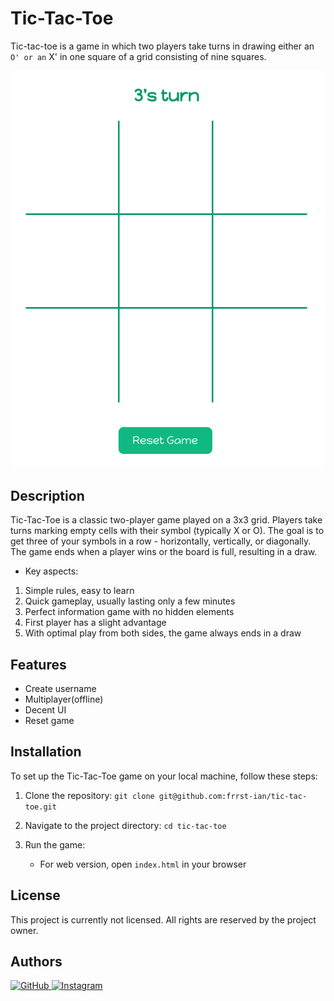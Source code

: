 # Tic-Tac-Toe

Tic-tac-toe is a game in which two players take turns in drawing either an ` O' or an ` X' in one square of a grid consisting of nine squares. 

![Screenshot](assets/Screenshot%202024-07-08%204.13.19%20PM.png)

## Description

Tic-Tac-Toe is a classic two-player game played on a 3x3 grid. Players take turns marking empty cells with their symbol (typically X or O). The goal is to get three of your symbols in a row - horizontally, vertically, or diagonally. The game ends when a player wins or the board is full, resulting in a draw.

* Key aspects:

1. Simple rules, easy to learn
2. Quick gameplay, usually lasting only a few minutes
3. Perfect information game with no hidden elements
4. First player has a slight advantage
5. With optimal play from both sides, the game always ends in a draw

## Features

- Create username
- Multiplayer(offline)
- Decent UI
- Reset game

## Installation

To set up the Tic-Tac-Toe game on your local machine, follow these steps:

1. Clone the repository:
   `git clone git@github.com:frrst-ian/tic-tac-toe.git`

2. Navigate to the project directory:
   `cd tic-tac-toe`

3. Run the game:
   - For web version, open `index.html` in your browser

## License  

This project is currently not licensed. All rights are reserved by the project owner. 

## Authors 

<p>
  <a href="https://github.com/frrst-ian" target="_blank">
    <img src="https://img.shields.io/badge/GitHub-100000?style=for-the-badge&logo=github&logoColor=white" alt="GitHub">
  </a>
  <a href="https://www.instagram.com/sushi8k" target="_blank">
    <img src="https://img.shields.io/badge/Instagram-E4405F?style=for-the-badge&logo=instagram&logoColor=white" alt="Instagram">
  </a>
</p>

